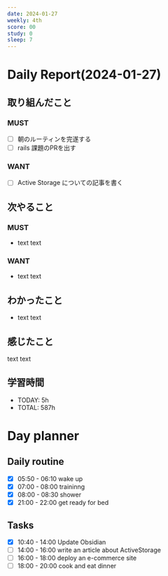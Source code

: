 ```yaml
---
date: 2024-01-27
weekly: 4th
score: 00
study: 0
sleep: 7
---
```

# Daily Report(2024-01-27)
## 取り組んだこと
### MUST
- [ ] 朝のルーティンを完遂する
- [ ] rails 課題のPRを出す
### WANT
- [ ] Active Storage についての記事を書く
## 次やること
### MUST
- text text
### WANT
- text text
## わかったこと
- text text
## 感じたこと
text text
## 学習時間
- TODAY: 5h
- TOTAL: 587h


# Day planner
## Daily routine
- [x] 05:50 - 06:10 wake up
- [x] 07:00 - 08:00 traininng
- [x] 08:00 - 08:30 shower
- [x] 21:00 - 22:00 get ready for bed
## Tasks
- [x] 10:40 - 14:00 Update Obsidian
- [ ] 14:00 - 16:00 write an article about ActiveStorage
- [ ] 16:00 - 18:00 deploy an e-commerce site
- [ ] 18:00 - 20:00 cook and eat dinner
